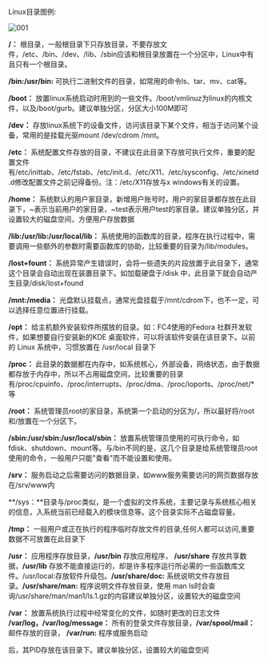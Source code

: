 Linux目录图例:

![001](D:\Linux_Notes\Linux基本介绍\Linux目录结构\001.png)

  

**/：** 根目录，一般根目录下只存放目录，不要存放文件，/etc、/bin、/dev、/lib、/sbin应该和根目录放置在一个分区中，Linux中有且只有一个根目录。

**/bin:/usr/bin:** 可执行二进制文件的目录，如常用的命令ls、tar、mv、cat等。

**/boot：** 放置linux系统启动时用到的一些文件。/boot/vmlinuz为linux的内核文件，以及/boot/gurb。建议单独分区，分区大小100M即可

**/dev：** 存放linux系统下的设备文件，访问该目录下某个文件，相当于访问某个设备，常用的是挂载光驱mount /dev/cdrom /mnt。

**/etc：** 系统配置文件存放的目录，不建议在此目录下存放可执行文件，重要的配置文件有/etc/inittab、/etc/fstab、/etc/init.d、/etc/X11、/etc/sysconfig、/etc/xinetd.d修改配置文件之前记得备份。注：/etc/X11存放与x windows有关的设置。

**/home：** 系统默认的用户家目录，新增用户账号时，用户的家目录都存放在此目录下，~表示当前用户的家目录，~test表示用户test的家目录。建议单独分区，并设置较大的磁盘空间，方便用户存放数据

**/lib:/usr/lib:/usr/local/lib：** 系统使用的函数库的目录，程序在执行过程中，需要调用一些额外的参数时需要函数库的协助，比较重要的目录为/lib/modules。

**/lost+fount：** 系统异常产生错误时，会将一些遗失的片段放置于此目录下，通常这个目录会自动出现在装置目录下。如加载硬盘于/disk 中，此目录下就会自动产生目录/disk/lost+found

**/mnt:/media：** 光盘默认挂载点，通常光盘挂载于/mnt/cdrom下，也不一定，可以选择任意位置进行挂载。

**/opt：** 给主机额外安装软件所摆放的目录。如：FC4使用的Fedora 社群开发软件，如果想要自行安装新的KDE 桌面软件，可以将该软件安装在该目录下。以前的 Linux 系统中，习惯放置在 /usr/local 目录下

**/proc：** 此目录的数据都在内存中，如系统核心，外部设备，网络状态，由于数据都存放于内存中，所以不占用磁盘空间，比较重要的目录有/proc/cpuinfo、/proc/interrupts、/proc/dma、/proc/ioports、/proc/net/*等

**/root：** 系统管理员root的家目录，系统第一个启动的分区为/，所以最好将/root和/放置在一个分区下。

**/sbin:/usr/sbin:/usr/local/sbin：** 放置系统管理员使用的可执行命令，如fdisk、shutdown、mount等。与/bin不同的是，这几个目录是给系统管理员root使用的命令，一般用户只能"查看"而不能设置和使用。

**/srv：** 服务启动之后需要访问的数据目录，如www服务需要访问的网页数据存放在/srv/www内

**/sys：**目录与/proc类似，是一个虚拟的文件系统，主要记录与系统核心相关的信息，入系统当前已经载入的模块信息等。这个目录实际不占磁盘容量。

**/tmp：** 一般用户或正在执行的程序临时存放文件的目录,任何人都可以访问,重要数据不可放置在此目录下

**/usr：** 应用程序存放目录，**/usr/bin** 存放应用程序， **/usr/share** 存放共享数据，**/usr/lib** 存放不能直接运行的，却是许多程序运行所必需的一些函数库文件。/usr/local:存放软件升级包。**/usr/share/doc:** 系统说明文件存放目录。**/usr/share/man:** 程序说明文件存放目录，使用 man ls时会查询/usr/share/man/man1/ls.1.gz的内容建议单独分区，设置较大的磁盘空间

**/var：** 放置系统执行过程中经常变化的文件，如随时更改的日志文件 **/var/log，/var/log/message：** 所有的登录文件存放目录，**/var/spool/mail：** 邮件存放的目录， **/var/run:** 程序或服务启动

后，其PID存放在该目录下。建议单独分区，设置较大的磁盘空间  

